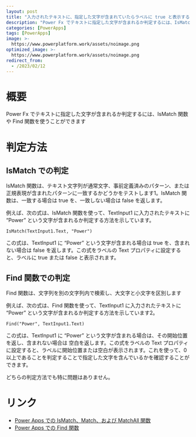 ```yaml
---
layout: post
title: "入力されたテキストに、指定した文字が含まれていたらラベルに true と表示する"
description: "Power Fx でテキストに指定した文字が含まれるか判定するには、IsMatch 関数や Find 関数を使うことができます"
categories: [PowerApps]
tags: [PowerApps]
image: >-
  https://www.powerplatform.work/assets/noimage.png
optimized_image: >-
  https://www.powerplatform.work/assets/noimage.png
redirect_from:
  - /2023/02/12
---
```



#  概要

Power Fx でテキストに指定した文字が含まれるか判定するには、IsMatch 関数や Find 関数を使うことができます

# 判定方法

## IsMatch での判定

IsMatch 関数は、テキスト文字列が通常文字、事前定義済みのパターン、または正規表現が含まれたパターンに一致するかどうかをテストします1。IsMatch 関数は、一致する場合は true を、一致しない場合は false を返します。

例えば、次の式は、IsMatch 関数を使って、TextInput1 に入力されたテキストに “Power” という文字が含まれるか判定する方法を示しています。

```
IsMatch(TextInput1.Text, "Power")
```

この式は、TextInput1 に “Power” という文字が含まれる場合は true を、含まれない場合は false を返します。この式をラベルの Text プロパティに設定すると、ラベルに true または false と表示されます。


## Find 関数での判定

Find 関数は、文字列を別の文字列内で検索し、大文字と小文字を区別します

例えば、次の式は、Find 関数を使って、TextInput1 に入力されたテキストに “Power” という文字が含まれるか判定する方法を示しています2。

```
Find("Power", TextInput1.Text)
```

この式は、TextInput1 に “Power” という文字が含まれる場合は、その開始位置を返し、含まれない場合は 空白を返します。この式をラベルの Text プロパティに設定すると、ラベルに開始位置または空白が表示されます。これを使って、0 以上であることを判定することで指定した文字を含んでいるかを確認することができます。


どちらの判定方法でも特に問題はありません。

# リンク


- [Power Apps での IsMatch、Match、および MatchAll 関数](https://learn.microsoft.com/ja-jp/power-platform/power-fx/reference/function-ismatch)
- [Power Apps での Find 関数](https://learn.microsoft.com/ja-jp/power-platform/power-fx/reference/function-find)

